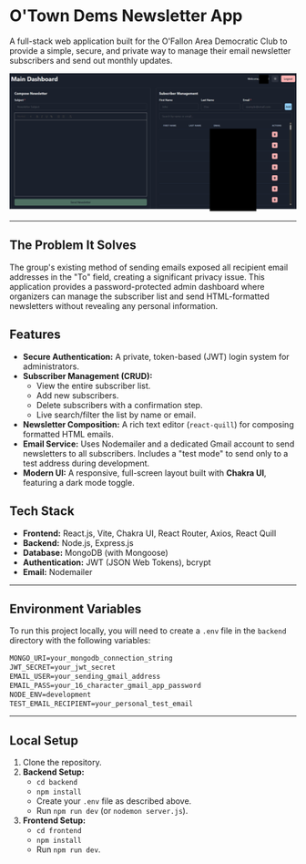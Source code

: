 # O'Town Dems Newsletter App

A full-stack web application built for the O'Fallon Area Democratic Club to provide a simple, secure, and private way to manage their email newsletter subscribers and send out monthly updates.

![App Screenshot](/frontend/public/newsletter.png) 

---

## The Problem It Solves

The group's existing method of sending emails exposed all recipient email addresses in the "To" field, creating a significant privacy issue. This application provides a password-protected admin dashboard where organizers can manage the subscriber list and send HTML-formatted newsletters without revealing any personal information.

## Features

* **Secure Authentication:** A private, token-based (JWT) login system for administrators.
* **Subscriber Management (CRUD):**
    * View the entire subscriber list.
    * Add new subscribers.
    * Delete subscribers with a confirmation step.
    * Live search/filter the list by name or email.
* **Newsletter Composition:** A rich text editor (`react-quill`) for composing formatted HTML emails.
* **Email Service:** Uses Nodemailer and a dedicated Gmail account to send newsletters to all subscribers. Includes a "test mode" to send only to a test address during development.
* **Modern UI:** A responsive, full-screen layout built with **Chakra UI**, featuring a dark mode toggle.

## Tech Stack

* **Frontend:** React.js, Vite, Chakra UI, React Router, Axios, React Quill
* **Backend:** Node.js, Express.js
* **Database:** MongoDB (with Mongoose)
* **Authentication:** JWT (JSON Web Tokens), bcrypt
* **Email:** Nodemailer

---

## Environment Variables

To run this project locally, you will need to create a `.env` file in the `backend` directory with the following variables:

```
MONGO_URI=your_mongodb_connection_string
JWT_SECRET=your_jwt_secret
EMAIL_USER=your_sending_gmail_address
EMAIL_PASS=your_16_character_gmail_app_password
NODE_ENV=development
TEST_EMAIL_RECIPIENT=your_personal_test_email
```

---

## Local Setup

1.  Clone the repository.
2.  **Backend Setup:**
    * `cd backend`
    * `npm install`
    * Create your `.env` file as described above.
    * Run `npm run dev` (or `nodemon server.js`).
3.  **Frontend Setup:**
    * `cd frontend`
    * `npm install`
    * Run `npm run dev`.